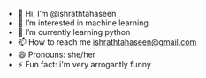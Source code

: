 - 👋 Hi, I’m @ishrathtahaseen
- 👀 I’m interested in machine learning
- 🌱 I’m currently learning python
- 📫 How to reach me ishrathtahaseen@gmail.com
- 😄 Pronouns: she/her
- ⚡ Fun fact: i'm very arrogantly funny

<!---
ishrathtahaseen/ishrathtahaseen is a ✨ special ✨ repository because its `README.md` (this file) appears on your GitHub profile.
You can click the Preview link to take a look at your changes.
--->
